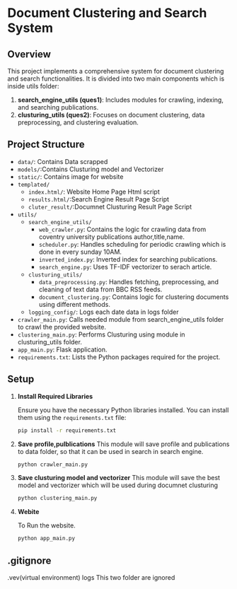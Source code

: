 # Document Clustering and Search System

## Overview

This project implements a comprehensive system for document clustering and search functionalities. It is divided into two main components which is inside utils folder:

1. **search_engine_utils (ques1)**: Includes modules for crawling, indexing, and searching publications.
2. **clusturing_utils (ques2)**: Focuses on document clustering, data preprocessing, and clustering evaluation.

## Project Structure
- `data/`: Contains Data scrapped
- `models/`:Contains Clusturing model and Vectorizer
- `static/`: Contains image for website
- `templated/`
  - `index.html/`: Website Home Page Html script
  - `results.html/`:Search Engine Result Page Script
  - `cluter_result/`:Documnet Clusturing Result Page Script
- `utils/`
  - `search_engine_utils/`
      - `web_crawler.py`: Contains the logic for crawling data from coventry university publications author,title,name.
      - `scheduler.py`: Handles scheduling for periodic crawling which is done in every sunday 10AM.
      - `inverted_index.py`: Inverted index for searching publications.
      - `search_engine.py`: Uses TF-IDF vectorizer to serach article.
  - `clusturing_utils/`
      - `data_preprocessing.py`: Handles fetching, preprocessing, and cleaning of text data from BBC RSS feeds.
      - `document_clustering.py`: Contains logic for clustering documents using different methods.
  - `logging_config/`: Logs each date data in logs folder
- `crawler_main.py`: Calls needed module from search_engine_utils folder to crawl the provided website.
- `clustering_main.py`: Performs Clusturing using module in clusturing_utils folder.
- `app_main.py`: Flask application.
- `requirements.txt`: Lists the Python packages required for the project.

## Setup

1. **Install Required Libraries**

   Ensure you have the necessary Python libraries installed. You can install them using the `requirements.txt` file:

   ```bash
   pip install -r requirements.txt

2. **Save profile,pulblications**
   This module will save profile and publications to data folder, so that it can be used in search in search engine.
   
   ```bash
   python crawler_main.py

4. **Save clusturing model and vectorizer**
   This module will save the best model and vectorizer which will be used during documnet clusturing
  
   ```bash
   python clustering_main.py

3. **Webite**
   
   To Run the website.

   ```bash
   python app_main.py

## .gitignore
   .vev(virtual environment) 
   logs
   This two folder are ignored
